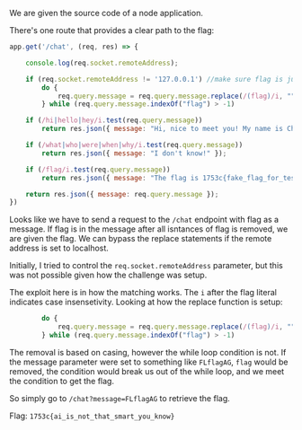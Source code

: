 We are given the source code of a node application.

There's one route that provides a clear path to the flag:

```js
app.get('/chat', (req, res) => {

    console.log(req.socket.remoteAddress);

    if (req.socket.remoteAddress != '127.0.0.1') //make sure flag is just for locally
        do {
            req.query.message = req.query.message.replace(/(flag)/i, "");
        } while (req.query.message.indexOf("flag") > -1)

    if (/hi|hello|hey/i.test(req.query.message))
        return res.json({ message: "Hi, nice to meet you! My name is Chad Jeepeetee!" });

    if (/what|who|were|when|why/i.test(req.query.message))
        return res.json({ message: "I don't know!" });

    if (/flag/i.test(req.query.message))
        return res.json({ message: "The flag is 1753c{fake_flag_for_testing}" });

    return res.json({ message: req.query.message });
})
```

Looks like we have to send a request to the `/chat` endpoint with flag as a message. If flag is in the message after all isntances of flag is removed, we are given the flag. We can bypass the replace statements if the remote address is set to localhost.

Initially, I tried to control the `req.socket.remoteAddress` parameter, but this was not possible given how the challenge was setup. 

The exploit here is in how the matching works. The `i` after the flag literal indicates case insensetivity. Looking at how the replace function is setup:

```js
        do {
            req.query.message = req.query.message.replace(/(flag)/i, "");
        } while (req.query.message.indexOf("flag") > -1)
```

The removal is based on casing, however the while loop condition is not. If the message parameter were set to something like `FLflagAG`, `flag` would be removed, the condition would break us out of the while loop, and we meet the condition to get the flag.


So simply go to `/chat?message=FLflagAG` to retrieve the flag.

Flag: `1753c{ai_is_not_that_smart_you_know}`